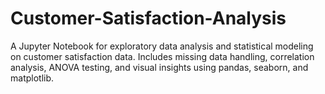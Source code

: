 # Customer-Satisfaction-Analysis
A Jupyter Notebook for exploratory data analysis and statistical modeling on customer satisfaction data. Includes missing data handling, correlation analysis, ANOVA testing, and visual insights using pandas, seaborn, and matplotlib.
